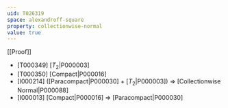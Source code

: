 ```yaml
---
uid: T026319
space: alexandroff-square
property: collectionwise-normal
value: true
---
```

[[Proof]]

* [T000349] [$T_2$|P000003]
* [T000350] [Compact|P000016]
* [I000214] ([Paracompact|P000030] + [$T_2$|P000003]) => [Collectionwise Normal|P000088]
* [I000013] [Compact|P000016] => [Paracompact|P000030]

